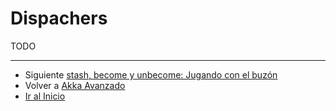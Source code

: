 # Dispachers

TODO

---

- Siguiente [stash, become y unbecome: Jugando con el buzón](./02_mailbox.md)
- Volver a [Akka Avanzado](./README.md)
- [Ir al Inicio](../../README.md)